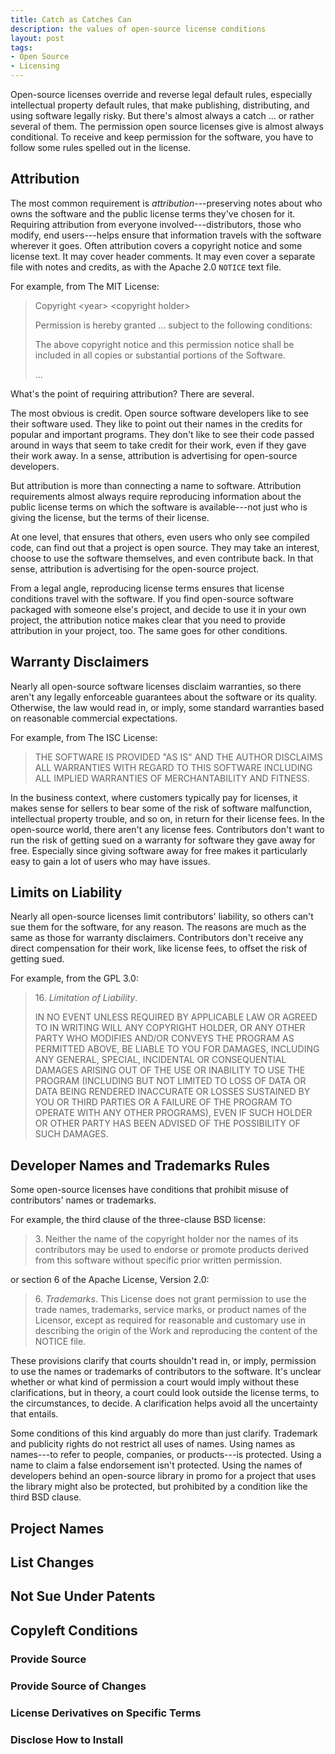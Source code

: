 ```yaml
---
title: Catch as Catches Can
description: the values of open-source license conditions
layout: post
tags:
- Open Source
- Licensing
---
```


Open-source licenses override and reverse legal default rules, especially intellectual property default rules, that make publishing, distributing, and using software legally risky.  But there's almost always a catch ... or rather several of them.  The permission open source licenses give is almost always conditional.  To receive and keep permission for the software, you have to follow some rules spelled out in the license.

<!--jump-->

## Attribution

The most common requirement is _attribution_---preserving notes about who owns the software and the public license terms they've chosen for it.  Requiring attribution from everyone involved---distributors, those who modify, end users---helps ensure that information travels with the software wherever it goes.  Often attribution covers a copyright notice and some license text.  It may cover header comments.  It may even cover a separate file with notes and credits, as with the Apache 2.0 `NOTICE` text file.

For example, from The MIT License:

> Copyright \<year\> \<copyright holder\>
>
> Permission is hereby granted ... subject to the following conditions:
>
> The above copyright notice and this permission notice shall be included in all copies or substantial portions of the Software.
>
> ...

What's the point of requiring attribution?  There are several.

The most obvious is credit.  Open source software developers like to see their software used.  They like to point out their names in the credits for popular and important programs.  They don't like to see their code passed around in ways that seem to take credit for their work, even if they gave their work away.  In a sense, attribution is advertising for open-source developers.

But attribution is more than connecting a name to software.  Attribution requirements almost always require reproducing information about the public license terms on which the software is available---not just who is giving the license, but the terms of their license.

At one level, that ensures that others, even users who only see compiled code, can find out that a project is open source.  They may take an interest, choose to use the software themselves, and even contribute back.  In that sense, attribution is advertising for the open-source project.

From a legal angle, reproducing license terms ensures that license conditions travel with the software.  If you find open-source software packaged with someone else's project, and decide to use it in your own project, the attribution notice makes clear that you need to provide attribution in your project, too.  The same goes for other conditions.

## Warranty Disclaimers

Nearly all open-source software licenses disclaim warranties, so there aren't any legally enforceable guarantees about the software or its quality.  Otherwise, the law would read in, or imply, some standard warranties based on reasonable commercial expectations.

For example, from The ISC License:

> THE SOFTWARE IS PROVIDED "AS IS" AND THE AUTHOR DISCLAIMS ALL WARRANTIES WITH REGARD TO THIS SOFTWARE INCLUDING ALL IMPLIED WARRANTIES OF MERCHANTABILITY AND FITNESS.

In the business context, where customers typically pay for licenses, it makes sense for sellers to bear some of the risk of software malfunction, intellectual property trouble, and so on, in return for their license fees.  In the open-source world, there aren't any license fees.  Contributors don't want to run the risk of getting sued on a warranty for software they gave away for free.  Especially since giving software away for free makes it particularly easy to gain a lot of users who may have issues.

## Limits on Liability

Nearly all open-source licenses limit contributors' liability, so others can't sue them for the software, for any reason.  The reasons are much as the same as those for warranty disclaimers.  Contributors don't receive any direct compensation for their work, like license fees, to offset the risk of getting sued.

For example, from the GPL 3.0:

> 16\.  _Limitation of Liability_.
>
> IN NO EVENT UNLESS REQUIRED BY APPLICABLE LAW OR AGREED TO IN WRITING WILL ANY COPYRIGHT HOLDER, OR ANY OTHER PARTY WHO MODIFIES AND/OR CONVEYS THE PROGRAM AS PERMITTED ABOVE, BE LIABLE TO YOU FOR DAMAGES, INCLUDING ANY GENERAL, SPECIAL, INCIDENTAL OR CONSEQUENTIAL DAMAGES ARISING OUT OF THE USE OR INABILITY TO USE THE PROGRAM (INCLUDING BUT NOT LIMITED TO LOSS OF DATA OR DATA BEING RENDERED INACCURATE OR LOSSES SUSTAINED BY YOU OR THIRD PARTIES OR A FAILURE OF THE PROGRAM TO OPERATE WITH ANY OTHER PROGRAMS), EVEN IF SUCH HOLDER OR OTHER PARTY HAS BEEN ADVISED OF THE POSSIBILITY OF SUCH DAMAGES.

## Developer Names and Trademarks Rules

Some open-source licenses have conditions that prohibit misuse of contributors' names or trademarks.

For example, the third clause of the three-clause BSD license:

> 3\.  Neither the name of the copyright holder nor the names of its contributors may be used to endorse or promote products derived from this software without specific prior written permission.

or section 6 of the Apache License, Version 2.0:

> 6\.  _Trademarks_.  This License does not grant permission to use the trade names, trademarks, service marks, or product names of the Licensor, except as required for reasonable and customary use in describing the origin of the Work and reproducing the content of the NOTICE file.

These provisions clarify that courts shouldn't read in, or imply, permission to use the names or trademarks of contributors to the software.  It's unclear whether or what kind of permission a court would imply without these clarifications, but in theory, a court could look outside the license terms, to the circumstances, to decide.  A clarification helps avoid all the uncertainty that entails.

Some conditions of this kind arguably do more than just clarify.  Trademark and publicity rights do not restrict all uses of names.  Using names as names---to refer to people, companies, or products---is protected.  Using a name to claim a false endorsement isn't protected.  Using the names of developers behind an open-source library in promo for a project that uses the library might also be protected, but prohibited by a condition like the third BSD clause.

## Project Names

## List Changes

## Not Sue Under Patents

## Copyleft Conditions

### Provide Source

### Provide Source of Changes

### License Derivatives on Specific Terms

### Disclose How to Install
